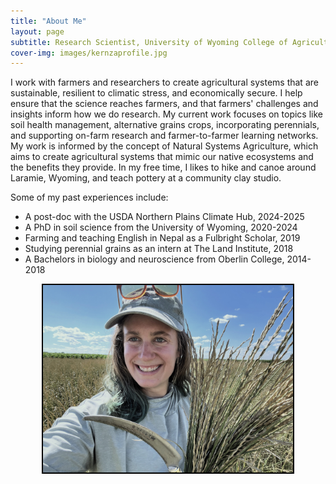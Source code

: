 ```yaml
---
title: "About Me"
layout: page
subtitle: Research Scientist, University of Wyoming College of Agriculture
cover-img: images/kernzaprofile.jpg
---
```


I work with farmers and researchers to create agricultural systems that are sustainable, resilient to climatic stress, and economically secure. I help ensure that the science reaches farmers, and that farmers' challenges and insights inform how we do research. My current work focuses on topics like soil health management, alternative grains crops, incorporating perennials, and supporting on-farm research and farmer-to-farmer learning networks. My work is informed by the concept of Natural Systems Agriculture, which aims to create agricultural systems that mimic our native ecosystems and the benefits they provide. In my free time, I likes to hike and canoe around Laramie, Wyoming, and teach pottery at a community clay studio.  


Some of my past experiences include:  

* A post-doc with the USDA Northern Plains Climate Hub, 2024-2025
* A PhD in soil science from the University of Wyoming, 2020-2024  
* Farming and teaching English in Nepal as a Fulbright Scholar, 2019  
* Studying perennial grains as an intern at The Land Institute, 2018  
* A Bachelors in biology and neuroscience from Oberlin College, 2014-2018  

<div style="text-align: center;">
<img src="/images/profile2.jpg" width="400" style="border: 2px solid black;"/>
</div>